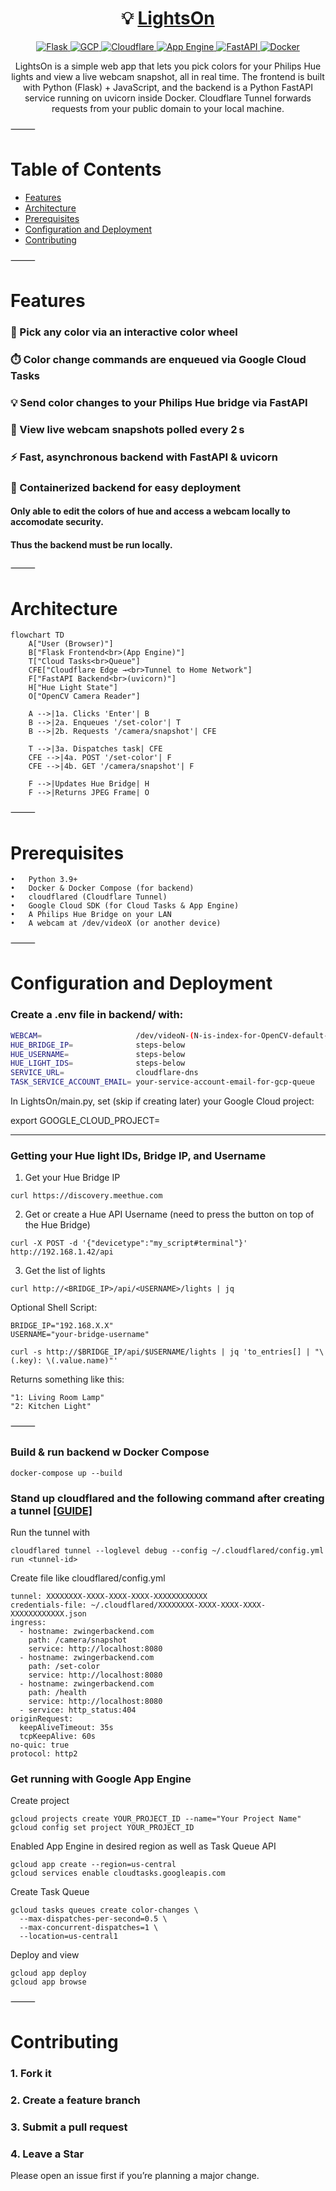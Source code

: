 <h1 align="center">💡 <a href="https://lightson-460317.uc.r.appspot.com/">LightsOn</a></h1>

<p align="center">
  <a href="https://flask.palletsprojects.com/">
    <img src="https://img.shields.io/badge/Flask-000000?style=for-the-badge&logo=flask&logoColor=white" alt="Flask">
  </a>
  <a href="https://cloud.google.com/">
    <img src="https://img.shields.io/badge/GCP-4285F4?style=for-the-badge&logo=googlecloud&logoColor=white" alt="GCP">
  </a>
  <a href="https://cloudflare.com/">
    <img src="https://img.shields.io/badge/Cloudflare-F38020?style=for-the-badge&logo=cloudflare&logoColor=white" alt="Cloudflare">
  </a>
  <a href="https://cloud.google.com/appengine">
    <img src="https://img.shields.io/badge/App%20Engine-4285F4?style=for-the-badge&logo=googleappengine&logoColor=white" alt="App Engine">
  </a>
  <a href="https://fastapi.tiangolo.com/">
    <img src="https://img.shields.io/badge/FastAPI-009688?style=for-the-badge&logo=fastapi&logoColor=white" alt="FastAPI">
  </a>
  <a href="https://www.docker.com/">
    <img src="https://img.shields.io/badge/Docker-2496ED?style=for-the-badge&logo=docker&logoColor=white" alt="Docker">
  </a>
  <br/>
  <p align="center">LightsOn is a simple web app that lets you pick colors for your Philips Hue lights and view a live webcam snapshot, all in real time. The frontend is built with Python (Flask) + JavaScript, and the backend is a Python FastAPI service running on uvicorn inside Docker. Cloudflare Tunnel forwards requests from your public domain to your local machine.</p>
</p>




⸻

# Table of Contents
- [Features](#features)
- [Architecture](#architecture)
- [Prerequisites](#prerequisites)
- [Configuration and Deployment](#configuration-and-deployment)
- [Contributing](#contributing)

⸻

# Features
### 🔆 Pick any color via an interactive color wheel
### ⏱️ Color change commands are enqueued via Google Cloud Tasks
### 💡 Send color changes to your Philips Hue bridge via FastAPI
### 📸 View live webcam snapshots polled every 2 s
### ⚡ Fast, asynchronous backend with FastAPI & uvicorn
### 🐳 Containerized backend for easy deployment
#### 
#### Only able to edit the colors of hue and access a webcam locally to accomodate security. 
#### Thus the backend must be run locally.

⸻

# Architecture

```mermaid
flowchart TD
    A["User (Browser)"] 
    B["Flask Frontend<br>(App Engine)"]
    T["Cloud Tasks<br>Queue"]
    CFE["Cloudflare Edge →<br>Tunnel to Home Network"]
    F["FastAPI Backend<br>(uvicorn)"]
    H["Hue Light State"]
    O["OpenCV Camera Reader"]

    A -->|1a. Clicks 'Enter'| B
    B -->|2a. Enqueues '/set-color'| T
    B -->|2b. Requests '/camera/snapshot'| CFE

    T -->|3a. Dispatches task| CFE
    CFE -->|4a. POST '/set-color'| F
    CFE -->|4b. GET '/camera/snapshot'| F

    F -->|Updates Hue Bridge| H
    F -->|Returns JPEG Frame| O
```

⸻

# Prerequisites
	•	Python 3.9+
	•	Docker & Docker Compose (for backend)
	•	cloudflared (Cloudflare Tunnel)
	•	Google Cloud SDK (for Cloud Tasks & App Engine)
	•	A Philips Hue Bridge on your LAN
	•	A webcam at /dev/videoX (or another device)

⸻

# Configuration and Deployment

### Create a .env file in backend/ with:

``` bash
WEBCAM=                     /dev/videoN-(N-is-index-for-OpenCV-default-is-0)
HUE_BRIDGE_IP=              steps-below
HUE_USERNAME=               steps-below
HUE_LIGHT_IDS=              steps-below
SERVICE_URL=                cloudflare-dns
TASK_SERVICE_ACCOUNT_EMAIL= your-service-account-email-for-gcp-queue
```

In LightsOn/main.py, set (skip if creating later) your Google Cloud project:

export GOOGLE_CLOUD_PROJECT=<your-project-id>

____

### Getting your Hue light IDs, Bridge IP, and Username

1. Get your Hue Bridge IP
```
curl https://discovery.meethue.com
```

2. Get or create a Hue API Username (need to press the button on top of the Hue Bridge)
```
curl -X POST -d '{"devicetype":"my_script#terminal"}' http://192.168.1.42/api
```

3. Get the list of lights
```
curl http://<BRIDGE_IP>/api/<USERNAME>/lights | jq
```

Optional Shell Script:
```
BRIDGE_IP="192.168.X.X"
USERNAME="your-bridge-username"

curl -s http://$BRIDGE_IP/api/$USERNAME/lights | jq 'to_entries[] | "\(.key): \(.value.name)"'
```
Returns something like this:
```
"1: Living Room Lamp"
"2: Kitchen Light"
```

⸻


### Build & run backend w Docker Compose
```
docker-compose up --build
```

### Stand up cloudflared and the following command after creating a tunnel [[GUIDE]](https://developers.cloudflare.com/cloudflare-one/connections/connect-networks/get-started/)

Run the tunnel with
```
cloudflared tunnel --loglevel debug --config ~/.cloudflared/config.yml run <tunnel-id>
```

Create file like cloudflared/config.yml
```
tunnel: XXXXXXXX-XXXX-XXXX-XXXX-XXXXXXXXXXXX
credentials-file: ~/.cloudflared/XXXXXXXX-XXXX-XXXX-XXXX-XXXXXXXXXXXX.json
ingress:
  - hostname: zwingerbackend.com
    path: /camera/snapshot
    service: http://localhost:8080
  - hostname: zwingerbackend.com
    path: /set-color
    service: http://localhost:8080
  - hostname: zwingerbackend.com
    path: /health
    service: http://localhost:8080
  - service: http_status:404
originRequest:
  keepAliveTimeout: 35s
  tcpKeepAlive: 60s
no-quic: true
protocol: http2
```

### Get running with Google App Engine
Create project
```
gcloud projects create YOUR_PROJECT_ID --name="Your Project Name"
gcloud config set project YOUR_PROJECT_ID
```

Enabled App Engine in desired region as well as Task Queue API
```
gcloud app create --region=us-central
gcloud services enable cloudtasks.googleapis.com
```

Create Task Queue
```
gcloud tasks queues create color-changes \
  --max-dispatches-per-second=0.5 \
  --max-concurrent-dispatches=1 \
  --location=us-central1
```

Deploy and view
```
gcloud app deploy
gcloud app browse
```



⸻

# Contributing

###	1.	Fork it
###	2.	Create a feature branch
###	3.	Submit a pull request
### 4.  Leave a Star

Please open an issue first if you’re planning a major change.